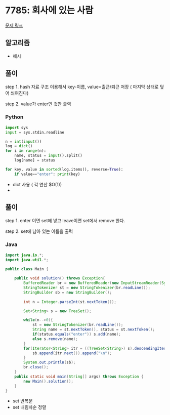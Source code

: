 # 7785: 회사에 있는 사람

[문제 링크](https://www.acmicpc.net/problem/7785)

## 알고리즘
* 해시

## 풀이
step 1. hash 자료 구조 이용해서 key-이름, value=출근/퇴근 저장 ( 마지막 상태로 덮어 씌여진다)

step 2. value가 enter인 것만 출력

  
### Python
```python
import sys
input = sys.stdin.readline

n = int(input())
log = dict()
for i in range(n):
	name, status = input().split()
	log[name] = status

for key, value in sorted(log.items(), reverse=True):
	if value=="enter": print(key)
```
* dict 사용 ( 각 연산 $O(1))
* 
## 풀이
step 1. enter 이면 set에 넣고 leave이면 set에서 remove 한다.

step 2. set에 남아 있는 이름을 출력

### Java

```java
import java.io.*;
import java.util.*;

public class Main {
	
	public void solution() throws Exception{
		BufferedReader br = new BufferedReader(new InputStreamReader(System.in));
		StringTokenizer st = new StringTokenizer(br.readLine());
		StringBuilder sb = new StringBuilder();
		
		int n = Integer.parseInt(st.nextToken());

		Set<String> s = new TreeSet();

		while(n-->0){
			st = new StringTokenizer(br.readLine());
			String name = st.nextToken(), status = st.nextToken();
			if(status.equals("enter")) s.add(name);
			else s.remove(name);
		}
		for(Iterator<String> itr = ((TreeSet<String>) s).descendingIterator(); itr.hasNext();){
            sb.append(itr.next()).append("\n"); 
        }
		System.out.println(sb);
		br.close();
	}
  	public static void main(String[] args) throws Exception {
    	new Main().solution();
  	}
}
```

* set 반복문
* set 내림차순 정렬
